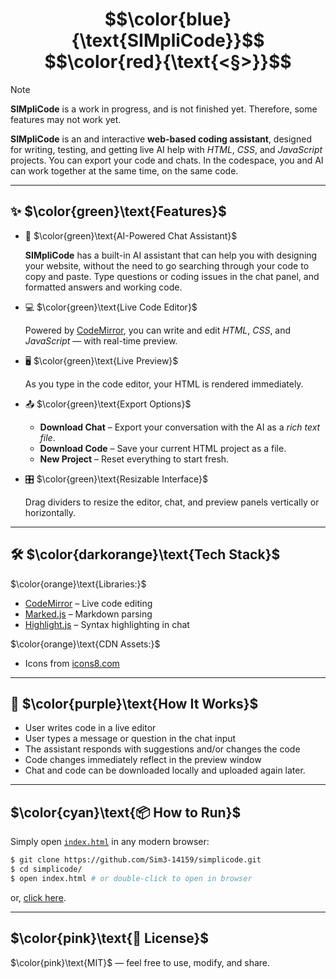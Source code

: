 
<div align="center">
<h1> $$\color{blue}{\text{SIMpliCode}}$$ $$\color{red}{\text{<§>}}$$ </h1>
</div>

> [!NOTE]
> **SIMpliCode** is a work in progress, and is not finished yet. Therefore, some features may not work yet.


**SIMpliCode** is an and interactive **web-based coding assistant**, designed for writing, testing, and getting live AI help with *HTML*, *CSS*, and *JavaScript* projects. You can export your code and chats. In the codespace, you and AI can work together at the same time, on the same code.

---

## ✨ $\color{green}\text{Features}$
  
- 🧠 $\color{green}\text{AI-Powered Chat Assistant}$
  
  **SIMpliCode** has a built-in AI assistant that can help you with designing your website, without the need to go searching through your code to copy and paste. Type questions or coding issues in the chat panel, and formatted answers and working code.

- 💻 $\color{green}\text{Live Code Editor}$
  
  Powered by [CodeMirror](https://codemirror.net/), you can write and edit *HTML*, *CSS*, and *JavaScript* — with real-time preview.

- 🖥️ $\color{green}\text{Live Preview}$

  As you type in the code editor, your HTML is rendered immediately.

- 📤 $\color{green}\text{Export Options}$

  * **Download Chat** – Export your conversation with the AI as a *rich text file*.
  * **Download Code** – Save your current HTML project as a file.
  * **New Project** – Reset everything to start fresh.

- 🎛️ $\color{green}\text{Resizable Interface}$
  
  Drag dividers to resize the editor, chat, and preview panels vertically or horizontally.

---

## 🛠️ $\color{darkorange}\text{Tech Stack}$

$\color{orange}\text{Libraries:}$

  - [CodeMirror](https://codemirror.net/) – Live code editing
  - [Marked.js](https://marked.js.org/) – Markdown parsing
  - [Highlight.js](https://highlightjs.org/) – Syntax highlighting in chat
  
$\color{orange}\text{CDN Assets:}$ 
  - Icons from [icons8.com](https://icons8.com)

---

## 🔧 $\color{purple}\text{How It Works}$
  
* User writes code in a live editor
* User types a message or question in the chat input
* The assistant responds with suggestions and/or changes the code
* Code changes immediately reflect in the preview window
* Chat and code can be downloaded locally and uploaded again later.

---

## $\color{cyan}\text{📦 How to Run}$

Simply open [`index.html`](index.html) in any modern browser:
```bash
$ git clone https://github.com/Sim3-14159/simplicode.git
$ cd simplicode/
$ open index.html # or double-click to open in browser
```
or, [click here](https://Sim3-14159.github.io/simplicode).

---

## $\color{pink}\text{📝 License}$
$\color{pink}\text{MIT}$ — feel free to use, modify, and share.
